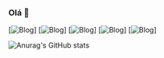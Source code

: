 ### Olá 👋

[![Blog](https://img.shields.io/badge/JavaScript-F7DF1E?style=for-the-badge&logo=javascript&logoColor=black)]
[![Blog](	https://img.shields.io/badge/HTML-239120?style=for-the-badge&logo=html5&logoColor=white)]
[![Blog](	https://img.shields.io/badge/React_Native-20232A?style=for-the-badge&logo=react&logoColor=61DAFB)]
[![Blog](https://img.shields.io/badge/CSS3-1572B6?style=for-the-badge&logo=css3&logoColor=white)]
[![Blog](	https://img.shields.io/badge/Sass-CC6699?style=for-the-badge&logo=sass&logoColor=white)]

![Anurag's GitHub stats](https://github-readme-stats.vercel.app/api?rodrigogrisi=anuraghazra&show_icons=true&theme=radical)
